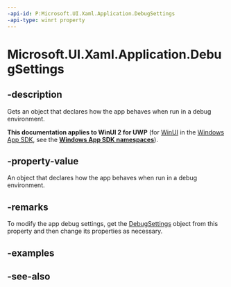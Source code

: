 ```yaml
---
-api-id: P:Microsoft.UI.Xaml.Application.DebugSettings
-api-type: winrt property
---
```


<!-- Property syntax
public Windows.UI.Xaml.DebugSettings DebugSettings { get; }
-->

# Microsoft.UI.Xaml.Application.DebugSettings

## -description
Gets an object that declares how the app behaves when run in a debug environment.

**This documentation applies to WinUI 2 for UWP** (for [WinUI](/windows/apps/winui/winui3/) in the [Windows App SDK](/windows/apps/windows-app-sdk/), see the **[Windows App SDK namespaces](/windows/windows-app-sdk/api/winrt/)**).

## -property-value
An object that declares how the app behaves when run in a debug environment.

## -remarks
To modify the app debug settings, get the [DebugSettings](debugsettings.md) object from this property and then change its properties as necessary.

## -examples

## -see-also
